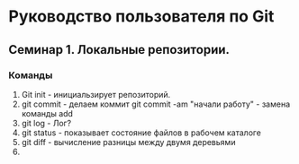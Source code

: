 # Руководство пользователя по Git
## Семинар 1. Локальные репозитории.
### Команды
1. Git init - инициальзирует репозиторий.
2. git commit - делаем коммит git commit -am "начали работу" - замена команды add
3. git log - Лог? 
4. git status - показывает состояние файлов в рабочем каталоге
5. git diff - вычисление разницы между двумя деревьями
6. 